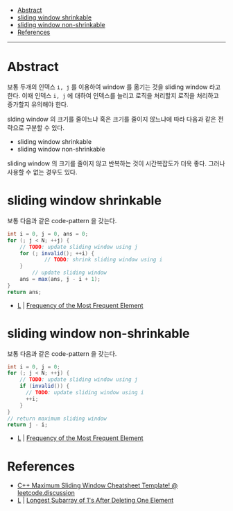 - [Abstract](#abstract)
- [sliding window shrinkable](#sliding-window-shrinkable)
- [sliding window non-shrinkable](#sliding-window-non-shrinkable)
- [References](#references)

------

# Abstract

보통 두개의 인덱스 `i, j` 를 이용하여 window 를 옮기는 것을 sliding
window 라고 한다.  이때 인덱스 `i, j` 에 대하여 인덱스를 늘리고 로직을
처리할지 로직을 처리하고 증가할지 유의해야 한다. 

slding window 의 크기를 줄이느냐 혹은 크기를 줄이지 않느냐에 따라 다음과 같은
전략으로 구분할 수 있다.

* sliding window shrinkable
* sliding window non-shrinkable

sliding window 의 크기를 줄이지 않고 반복하는 것이 시간복잡도가 더욱 좋다.
그러나 사용할 수 없는 경우도 있다.

# sliding window shrinkable

보통 다음과 같은 code-pattern 을 갖는다. 

```java
int i = 0, j = 0, ans = 0;
for (; j < N; ++j) {
    // TODO: update sliding window using j
    for (; invalid(); ++i) { 
			// TODO: shrink sliding window using i
    }
		// update sliding window
    ans = max(ans, j - i + 1);
}
return ans;
```

* [L](/leetcode2/FrequencyoftheMostFrequentElement/README.md) | [Frequency of the Most Frequent Element](https://leetcode.com/problems/frequency-of-the-most-frequent-element/)

# sliding window non-shrinkable

보통 다음과 같은 code-pattern 을 갖는다.

```java
int i = 0, j = 0;
for (; j < N; ++j) {
    // TODO: update sliding window using j
    if (invalid()) {
      // TODO: update sliding window using i
      ++i;
    }
}
// return maximum sliding window
return j - i; 
```

* [L](/leetcode2/FrequencyoftheMostFrequentElement/README.md) | [Frequency of the Most Frequent Element](https://leetcode.com/problems/frequency-of-the-most-frequent-element/)
# References

* [C++ Maximum Sliding Window Cheatsheet Template! @ leetcode.discussion](https://leetcode.com/problems/frequency-of-the-most-frequent-element/discuss/1175088/C%2B%2B-Maximum-Sliding-Window-Cheatsheet-Template!)
* [L](/leetcode2/LongestSubarrayof1sAfterDeletingOneElement/a.go) | [Longest Subarray of 1's After Deleting One Element](https://leetcode.com/problems/longest-subarray-of-1s-after-deleting-one-element/)
